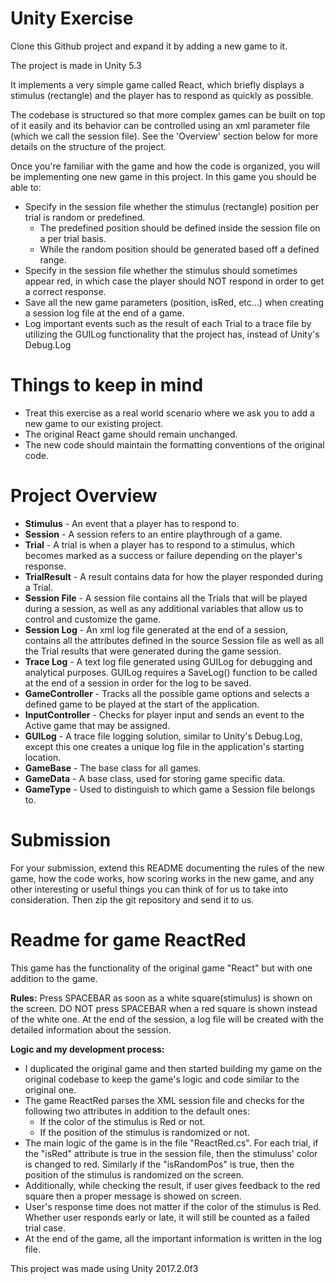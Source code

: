 # Unity Exercise 

Clone this Github project and expand it by adding a new game to it.

The project is made in Unity 5.3

It implements a very simple game called React, which briefly displays a stimulus (rectangle) and the player has to respond as quickly as possible.

The codebase is structured so that more complex games can be built on top of it easily and its behavior can be controlled using an xml parameter file (which we call the session file).
See the 'Overview' section below for more details on the structure of the project.


Once you're familiar with the game and how the code is organized, you will be implementing one new game in this project.
In this game you should be able to:

- Specify in the session file whether the stimulus (rectangle) position per trial is random or predefined.
  - The predefined position should be defined inside the session file on a per trial basis. 
  - While the random position should be generated based off a defined range.
- Specify in the session file whether the stimulus should sometimes appear red, in which case the player should NOT respond in order to get a correct response.
- Save all the new game parameters (position, isRed, etc...) when creating a session log file at the end of a game.
- Log important events such as the result of each Trial to a trace file by utilizing the GUILog functionality that the project has, instead of Unity's Debug.Log


# Things to keep in mind

- Treat this exercise as a real world scenario where we ask you to add a new game to our existing project.
- The original React game should remain unchanged.
- The new code should maintain the formatting conventions of the original code.


# Project Overview

- **Stimulus** - An event that a player has to respond to.
- **Session** - A session refers to an entire playthrough of a game.
- **Trial** - A trial is when a player has to respond to a stimulus, which becomes marked as a success or failure depending on the player's response.
- **TrialResult** - A result contains data for how the player responded during a Trial.
- **Session File** - A session file contains all the Trials that will be played during a session, as well as any additional variables that allow us to control and customize the game.
- **Session Log** - An xml log file generated at the end of a session, contains all the attributes defined in the source Session file as well as all the Trial results that were generated during the game session.
- **Trace Log** - A text log file generated using GUILog for debugging and analytical purposes. GUILog requires a SaveLog() function to be called at the end of a session in order for the log to be saved.
- **GameController** - Tracks all the possible game options and selects a defined game to be played at the start of the application.
- **InputController** - Checks for player input and sends an event to the Active game that may be assigned.
- **GUILog** - A trace file logging solution, similar to Unity's Debug.Log, except this one creates a unique log file in the application's starting location.
- **GameBase** - The base class for all games.
- **GameData** - A base class, used for storing game specific data.
- **GameType** - Used to distinguish to which game a Session file belongs to.


# Submission

For your submission, extend this README documenting the rules of the new game, how the code works, how scoring works in the new game, and any other interesting or useful things you can think of for us to take into consideration. Then zip the git repository and send it to us.

# Readme for game ReactRed

This game has the functionality of the original game "React" but with one addition to the game.

**Rules:**
Press SPACEBAR as soon as a white square(stimulus) is shown on the screen.
DO NOT press SPACEBAR when a red square is shown instead of the white one.
At the end of the session, a log file will be created with the detailed information about the session.
	
	
**Logic and my development process:**
- I duplicated the original game and then started building my game on the original codebase to keep the game's logic and code similar to the original one.
- The game ReactRed parses the XML session file and checks for the following two attributes in addition to the default ones:
	- If the color of the stimulus is Red or not.
	- If the position of the stimulus is randomized or not.
- The main logic of the game is in the file "ReactRed.cs". For each trial, if the "isRed" attribute is true in the session file, then the stimuluss' color is changed to red. Similarly if the "isRandomPos" is true, then the position of the stimulus is randomized on the screen.
- Additionally, while checking the result, if user gives feedback to the red square then a proper message is showed on screen.
- User's response time does not matter if the color of the stimulus is Red. Whether user responds early or late, it will still be counted as a failed trial case.
- At the end of the game, all the important information is written in the log file.


This project was made using Unity 2017.2.0f3	